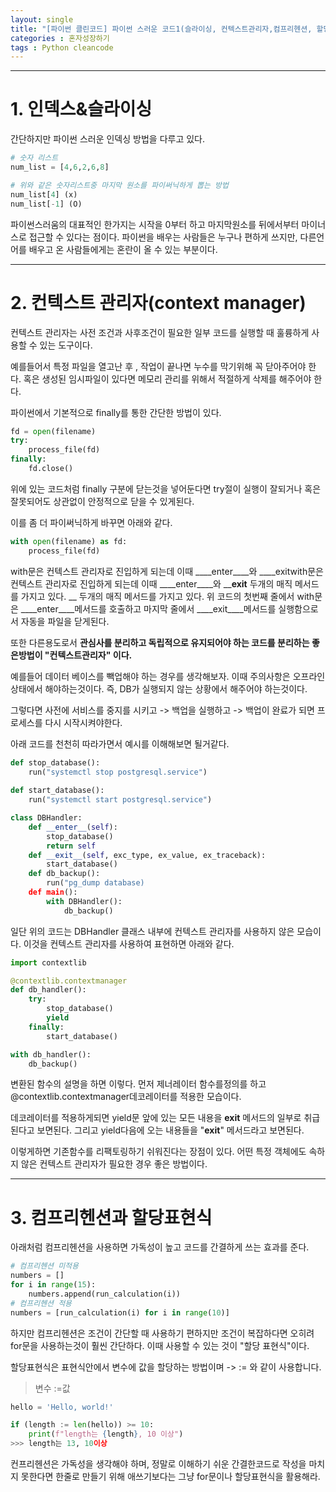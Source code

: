 ```yaml
---
layout: single
title: "[파이썬 클린코드] 파이썬 스러운 코드1(슬라이싱, 컨텍스트관리자,컴프리헨션, 할당표현식)"
categories : 혼자성장하기
tags : Python cleancode
---
```


---

# 1. 인덱스&슬라이싱
간단하지만 파이썬 스러운 인덱싱 방법을 다루고 있다.
```python
# 숫자 리스트
num_list = [4,6,2,6,8]

# 위와 같은 숫자리스트중 마지막 원소를 파이써닉하게 뽑는 방법
num_list[4] (x)
num_list[-1] (O)
```
파이썬스러움의 대표적인 한가지는 시작을 0부터 하고 마지막원소를 뒤에서부터 마이너스로 접근할 수 있다는 점이다. 
파이썬을 배우는 사람들은 누구나 편하게 쓰지만, 다른언어를 배우고 온 사람들에게는 혼란이 올 수 있는 부분이다.

---

# 2. 컨텍스트 관리자(context manager)

컨텍스트 관리자는 사전 조건과 사후조건이 필요한 일부 코드를 실행할 때 훌륭하게 사용할 수 있는 도구이다.

예를들어서 특정 파일을 열고난 후 , 작업이 끝나면 누수를 막기위해 꼭 닫아주어야 한다. 혹은 생성된 임시파일이 있다면 메모리 관리를 위해서 적절하게 삭제를 해주어야 한다.

파이썬에서 기본적으로  finally를 통한 간단한 방법이 있다.
```python
fd = open(filename)
try:
	process_file(fd)
finally:
	fd.close()
```
위에 있는 코드처럼 finally 구분에 닫는것을 넣어둔다면 try절이 실행이 잘되거나 혹은 잘못되어도 상관없이 안정적으로 닫을 수 있게된다.

이를 좀 더 파이써닉하게 바꾸면 아래와 같다.

```python
with open(filename) as fd:
	process_file(fd)
```

with문은 컨텍스트 관리자로 진입하게 되는데 이때 ____enter____와 ____exitwith문은 컨텍스트 관리자로 진입하게 되는데 이때 ____enter____와 ____exit__ 두개의 매직 메서드를 가지고 있다. 
__ 두개의 매직 메서드를 가지고 있다. 
위 코드의 첫번째 줄에서 with문은 ____enter____메서드를 호출하고 마지막 줄에서 ____exit____메서드를 실행함으로서 자동을 파일을 닫게된다.

또한 다른용도로서  **관심사를 분리하고 독립적으로 유지되어야 하는 코드를 분리하는 좋은방법이 "컨텍스트관리자" 이다.**

예를들어 데이터 베이스를 빽업해야 하는 경우를 생각해보자. 이때 주의사항은 오프라인 상태에서 해야하는것이다. 즉, DB가 실행되지 않는 상황에서 해주어야 하는것이다. 

그렇다면 사전에 서비스를 중지를 시키고 -> 백업을 실행하고 -> 백업이 완료가 되면 프로세스를 다시 시작시켜야한다.

아래 코드를 천천히 따라가면서 예시를 이해해보면 될거같다.
```python
def stop_database():
	run("systemctl stop postgresql.service")
    
def start_database():
	run("systemctl start postgresql.service")

class DBHandler:
	def __enter__(self):
    	stop_database()
        return self
    def __exit__(self, exc_type, ex_value, ex_traceback):
    	start_database()
    def db_backup():
    	run("pg_dump database)
    def main():
    	with DBHandler():
        	db_backup()
```
일단 위의 코드는 DBHandler 클래스 내부에 컨텍스트 관리자를 사용하지 않은 모습이다. 이것을 컨텍스트 관리자를 사용하여 표현하면 아래와 같다.


```python
import contextlib

@contextlib.contextmanager
def db_handler():
	try: 
    	stop_database()
        yield
    finally:
    	start_database()

with db_handler():
	db_backup()
```
변환된 함수의 설명을 하면 이렇다.
먼저 제너레이터 함수를정의를 하고 @contextlib.contextmanager데코레이터를 적용한 모습이다. 

데코레이터를 적용하게되면
yield문 앞에 있는 모든 내용을 ____exit____ 메서드의 일부로 취급된다고 보면된다. 그리고 
yield다음에 오는 내용들을 "____exit____" 메서드라고 보면된다. 

이렇게하면 기존함수를 리팩토링하기 쉬워진다는 장점이 있다. 어떤 특정 객체에도 속하지 않은 컨텍스트 관리자가 필요한 경우 좋은 방법이다.

---

# 3. 컴프리헨션과 할당표현식

아래처럼 컴프리헨션을 사용하면 가독성이 높고 코드를 간결하게 쓰는 효과를 준다.

```python
# 컴프리헨션 미적용
numbers = []
for i in range(15):
	numbers.append(run_calculation(i))
# 컴프리헨션 적용
numbers = [run_calculation(i) for i in range(10)]
```

하지만 컴프리헨션은 조건이 간단할 때 사용하기 편하지만 조건이 복잡하다면 오히려 for문을 사용하는것이 훨씬 간단하다. 이때 사용할 수 있는 것이 "할당 표현식"이다.

할당표현식은 표현식안에서 변수에 값을 할당하는 방법이며 -> := 와 같이 사용합니다. 
> 변수 :=값

```python
hello = 'Hello, world!'

if (length := len(hello)) >= 10:
	print(f"length는 {length}, 10 이상")
>>> length는 13, 10이상

```

컨프리헨션은 가독성을 생각해야 하며, 정말로 이해하기 쉬운 간결한코드로 작성을 마치지 못한다면 한줄로 만들기 위해 애쓰기보다는 그냥 for문이나 할당표현식을 활용해라.